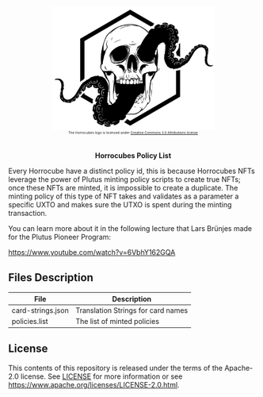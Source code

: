 <p align="center">
  <img align="middle" src=
  "https://github.com/Horrocubes/horrocubes-signature-validator/blob/main/assets/horrologo_black.png"
  height="250" /></br>
  <sup><sup><sup><sup>The Horrocubes logo is licensed under
  <a href="https://creativecommons.org/licenses/by/3.0/">Creative
  Commons 3.0 Attributions license</a></sup></sup></sup></sup>
</p>
 
<p align="center"><b>Horrocubes Policy List</b></p>

Every Horrocube have a distinct policy id, this is because Horrocubes NFTs leverage the power of Plutus minting policy scripts to create true NFTs; once these NFTs are minted, it is impossible to create a duplicate. The minting policy of this type of NFT takes and validates as a parameter a specific UXTO and makes sure the UTXO is spent during the minting transaction.

You can learn more about it in the following lecture that Lars Brünjes made for the Plutus Pioneer Program:

https://www.youtube.com/watch?v=6VbhY162GQA

Files Description
-------

| File          | Description   |
| ------------- | ------------- |
| card-strings.json  | Translation Strings for card names |
| policies.list  | The list of minted policies |

License
-------

This contents of this repository is released under the terms of the Apache-2.0 license. See [LICENSE](LICENSE) for more information or see https://www.apache.org/licenses/LICENSE-2.0.html. 
